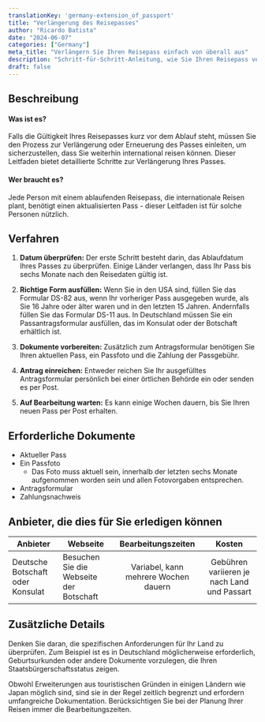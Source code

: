 ```yaml
---
translationKey: 'germany-extension_of_passport'
title: "Verlängerung des Reisepasses"
author: "Ricardo Batista"
date: "2024-06-07"
categories: ["Germany"]
meta_title: "Verlängern Sie Ihren Reisepass einfach von überall aus"
description: "Schritt-für-Schritt-Anleitung, wie Sie Ihren Reisepass verlängern können"
draft: false
---
```


## Beschreibung
#### Was ist es?
Falls die Gültigkeit Ihres Reisepasses kurz vor dem Ablauf steht, müssen Sie den Prozess zur Verlängerung oder Erneuerung des Passes einleiten, um sicherzustellen, dass Sie weiterhin international reisen können. Dieser Leitfaden bietet detaillierte Schritte zur Verlängerung Ihres Passes.

#### Wer braucht es?
Jede Person mit einem ablaufenden Reisepass, die internationale Reisen plant, benötigt einen aktualisierten Pass - dieser Leitfaden ist für solche Personen nützlich.

## Verfahren

1. **Datum überprüfen:** Der erste Schritt besteht darin, das Ablaufdatum Ihres Passes zu überprüfen. Einige Länder verlangen, dass Ihr Pass bis sechs Monate nach den Reisedaten gültig ist.

2. **Richtige Form ausfüllen:** Wenn Sie in den USA sind, füllen Sie das Formular DS-82 aus, wenn Ihr vorheriger Pass ausgegeben wurde, als Sie 16 Jahre oder älter waren und in den letzten 15 Jahren. Andernfalls füllen Sie das Formular DS-11 aus. In Deutschland müssen Sie ein Passantragsformular ausfüllen, das im Konsulat oder der Botschaft erhältlich ist.

3. **Dokumente vorbereiten:** Zusätzlich zum Antragsformular benötigen Sie Ihren aktuellen Pass, ein Passfoto und die Zahlung der Passgebühr.

4. **Antrag einreichen:** Entweder reichen Sie Ihr ausgefülltes Antragsformular persönlich bei einer örtlichen Behörde ein oder senden es per Post.

5. **Auf Bearbeitung warten:** Es kann einige Wochen dauern, bis Sie Ihren neuen Pass per Post erhalten.

## Erforderliche Dokumente
- Aktueller Pass
- Ein Passfoto
  - Das Foto muss aktuell sein, innerhalb der letzten sechs Monate aufgenommen worden sein und allen Fotovorgaben entsprechen.
- Antragsformular
- Zahlungsnachweis

## Anbieter, die dies für Sie erledigen können

| Anbieter        |     Webseite     |     Bearbeitungszeiten    |       Kosten      |
| --------------- | --------------- |  :-------------: | :-------------: |
| Deutsche Botschaft oder Konsulat |  Besuchen Sie die Webseite der Botschaft |  Variabel, kann mehrere Wochen dauern  |  Gebühren variieren je nach Land und Passart |

## Zusätzliche Details

Denken Sie daran, die spezifischen Anforderungen für Ihr Land zu überprüfen. Zum Beispiel ist es in Deutschland möglicherweise erforderlich, Geburtsurkunden oder andere Dokumente vorzulegen, die Ihren Staatsbürgerschaftsstatus zeigen.

Obwohl Erweiterungen aus touristischen Gründen in einigen Ländern wie Japan möglich sind, sind sie in der Regel zeitlich begrenzt und erfordern umfangreiche Dokumentation. Berücksichtigen Sie bei der Planung Ihrer Reisen immer die Bearbeitungszeiten.